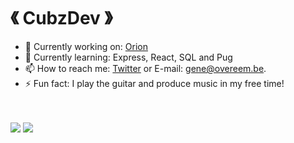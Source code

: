 #  《 CubzDev 》

 - 🔭 Currently working on: [Orion](https://github.com/CubzDev/Orion)
 - 🌱 Currently learning: Express, React, SQL and Pug
 - 📫 How to reach me: [Twitter](https://twitter.com/OvereemGene) or E-mail: gene@overeem.be.
 - ⚡ Fun fact: I play the guitar and produce music in my free time!
<br>
<br>
<img src="https://github-readme-stats.vercel.app/api?username=CubzDev&&show_icons=true&title_color=ffffff&icon_color=bb2acf&text_color=daf7dc&bg_color=151515">
<img src="https://github-readme-stats.vercel.app/api/top-langs/?username=anuraghazra&&show_icons=true&title_color=ffffff&icon_color=bb2acf&text_color=daf7dc&bg_color=151515">
